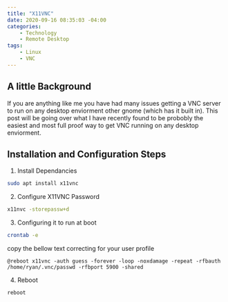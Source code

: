 ```yaml
---
title: "X11VNC"
date: 2020-09-16 08:35:03 -04:00
categories:
    - Technology
    - Remote Desktop
tags:
    - Linux
    - VNC
---
```

## A little Background
If you are anything like me you have had many issues getting a VNC server to run on any desktop enviorment other gnome (which has it built in). This post will be going over what I have recently found to be probobly the easiest and most full proof way to get VNC running on any desktop enviorment.

## Installation and Configuration Steps
1. Install Dependancies

```bash
sudo apt install x11vnc
```

2. Configure X11VNC Password

```bash
x11nvc -storepassw+d
```

3. Configuring it to run at boot

```bash
crontab -e
```
copy the bellow text correcting for your user profile

```
@reboot x11vnc -auth guess -forever -loop -noxdamage -repeat -rfbauth /home/ryan/.vnc/passwd -rfbport 5900 -shared
```
4. Reboot

```bash
reboot
```